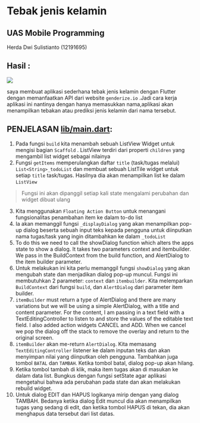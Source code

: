 # Tebak jenis kelamin

## UAS Mobile Programming
Herda Dwi Sulistianto (12191695)

## Hasil :
![](result.gif)

saya membuat aplikasi sederhana tebak jenis kelamin dengan Flutter dengan memanfaatkan API dari website `genderize.io` .Jadi cara kerja aplikasi ini nantinya dengan hanya memasukkan nama,aplikasi akan menampilkan tebakan atau prediksi jenis kelamin dari nama tersebut.

## PENJELASAN [lib/main.dart](lib/main.dart):
1. Pada fungsi `build` kita menambah sebuah ListView Widget untuk mengisi bagian `Scaffold` . ListView terdiri dari properti `children` yang mengambil list widget sebagai nilainya
2. Fungsi `getItems` memperulangkan daftar `title` (task/tugas melalui) `List<String>_todoList` dan membuat sebuah ListTile widget untuk setiap `title` task/tugas. Hasilnya dia akan menampilkan list ke dalam `ListView`

> Fungsi ini akan dipanggil setiap kali state mengalami perubahan dan widget dibuat ulang

3. Kita menggunakan `Floating Action Button` untuk menangani fungsionalitas penambahan item ke dalam to-do list
4. Ia akan memanggil fungsi `_displayDialog` yang akan menampilkan pop-up dialog beserta sebuah input teks kepada pengguna untuk diinputkan nama tugas/task yang ingin ditambahkan ke dalam `_todoList`
5. To do this we need to call the showDialog function which alters the apps state to show a dialog. It takes two parameters context and itembuilder. We pass in the BuildContext from the build function, and AlertDialog to the item builder parameter.
6. Untuk melakukan ini kita perlu memanggil fungsi `showDialog` yang akan mengubah state dan menjadikan dialog pop-up muncul. Fungsi ini membutuhkan 2 parameter: `context` dan `itembuilder`. Kita melemparkan `BuildContext` dari fungsi `build`, dan `AlertDialog` dari parameter item builder.
7. ``itemBuilder`` must return a type of AlertDialog and there are many variations but we will be using a simple AlertDialog, with a title and content parameter. For the content, I am passing in a text field with a TextEditingController to listen to and store the values of the editable text field. I also added action widgets CANCEL and ADD. When we cancel we pop the dialog off the stack to remove the overlay and return to the original screen.
8. `itemBuilder` akan me-return  `AlertDialog`. Kita memasang  `TextEditingController` listener ke dalam inputan teks dan akan menyimpan nilai yang diinputkan oleh pengguna. Tambahkan juga tombol `BATAL` dan `TAMBAH`. Ketika tombol batal, dialog pop-up akan hilang.
9. Ketika tombol tambah di klik, maka item tugas akan di masukan ke dalam data list. Bungkus dengan fungsi setState agar aplikasi mengetahui bahwa ada perubahan pada state dan akan melakukan rebuild widget.
10. Untuk dialog EDIT dan HAPUS logikanya mirip dengan yang dialog TAMBAH. Bedanya ketika dialog Edit muncul dia akan menampilkan tugas yang sedang di edit, dan ketika tombol HAPUS di tekan, dia akan menghapus data tersebut dari list datas.
